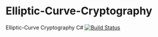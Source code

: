 # Elliptic-Curve-Cryptography
Elliptic-Curve Cryptography C#
[![Build Status](https://travis-ci.com/Abraxelx/Elliptic-Curve-Cryptography.svg?branch=master)](https://travis-ci.com/Abraxelx/Elliptic-Curve-Cryptography)
